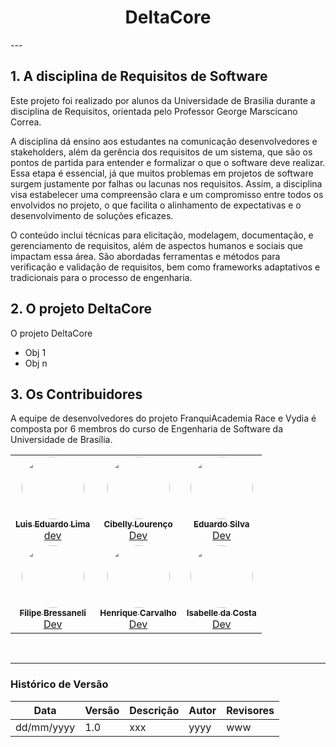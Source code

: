 
<div align="center">
<h1><b>DeltaCore</b></h1>
</div>
---

## 1. A disciplina de Requisitos de Software 

Este projeto foi realizado por alunos da Universidade de Brasilia durante a disciplina de Requisitos, orientada pelo Professor George Marscicano Correa.

A disciplina dá ensino aos estudantes na comunicação desenvolvedores e stakeholders, além da gerência dos requisitos de um sistema, que são os pontos de partida para entender e formalizar o que o software deve realizar. Essa etapa é essencial, já que muitos problemas em projetos de software surgem justamente por falhas ou lacunas nos requisitos. Assim, a disciplina visa estabelecer uma compreensão clara e um compromisso entre todos os envolvidos no projeto, o que facilita o alinhamento de expectativas e o desenvolvimento de soluções eficazes.

O conteúdo inclui técnicas para elicitação, modelagem, documentação, e gerenciamento de requisitos, além de aspectos humanos e sociais que impactam essa área. São abordadas ferramentas e métodos para verificação e validação de requisitos, bem como frameworks adaptativos e tradicionais para o processo de engenharia.

## 2. O projeto DeltaCore

O projeto DeltaCore 

- Obj 1
- Obj n


## 3. Os Contribuidores
A equipe de desenvolvedores do projeto FranquiAcademia Race e Vydia é composta por 6 membros do curso de Engenharia de Software da Universidade de Brasília.

<div align="center">
  <table>
    <tr>
      <td align="center"><a href="https://github.com/luidooo"><img style="border-radius: 50%;" src="https://github.com/luidooo.png" width="100px;" alt=""/><br /><sub><b>Luis Eduardo Lima</b></sub></a><br /><a href="https://github.com/Luidoo" title="Rocketseat">dev</a></td>
      <td align="center"><a href="https://github.com/cibelinda"><img style="border-radius: 50%;" src="https://github.com/cibelinda.png" width="100px;" alt=""/><br /><sub><b>Cibelly Lourenço</b></sub></a><br /><a href="https://github.com/cibelinda" title="Rocketseat">Dev</a></td>
      <td align="center"><a href="https://github.com/EduardoWaski"><img style="border-radius: 50%;" src="https://github.com/EduardoWaski.png" width="100px;" alt=""/><br /><sub><b>Eduardo Silva</b></sub></a><br /><a href="https://github.com/EduardoWaski" title="Rocketseat">Dev</a></td>
      </tr>
      <tr>
      <td align="center"><a href="https://github.com/fbressa"><img style="border-radius: 50%;" src="https://github.com/fbressa.png" width="100px;" alt=""/><br /><sub><b>Filipe Bressaneli</b></sub></a><br /><a href="https://github.com/fbressa" title="Rocketseat">Dev</a></td>
      <td align="center"><a href="https://github.com/henriquecarv3"><img style="border-radius: 50%;" src="https://github.com/henriquecarv3.png" width="100px;" alt=""/><br /><sub><b>Henrique Carvalho</b></sub></a><br /><a href="https://github.com/henriquecarv3" title="Rocketseat">Dev</a></td>
      <td align="center"><a href="https://github.com/isacostaf"><img style="border-radius: 50%;" src="https://github.com/isacostaf.png" width="100px;" alt=""/><br /><sub><b>Isabelle da Costa</b></sub></a><br /><a href="https://github.com/isacostaf" title="Rocketseat">Dev</a></td>
  </table>
</div>

<br>

---
### Histórico de Versão
Data     | Versão | Descrição | Autor | Revisores 
-------- | ------ | --------- | ----- | ---------
dd/mm/yyyy | 1.0 | xxx | yyyy | www 
